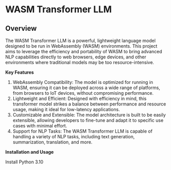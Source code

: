 # WASM Transformer LLM


## Overview
The WASM Transformer LLM is a powerful, lightweight language model designed to be run in WebAssembly (WASM) environments. This project aims to leverage the efficiency and portability of WASM to bring advanced NLP capabilities directly to web browsers, edge devices, and other environments where traditional models may be too resource-intensive.

**Key Features**
1. WebAssembly Compatibility: The model is optimized for running in WASM, ensuring it can be deployed across a wide range of platforms, from browsers to IoT devices, without compromising performance.
2. Lightweight and Efficient: Designed with efficiency in mind, this transformer model strikes a balance between performance and resource usage, making it ideal for low-latency applications.
3. Customizable and Extensible: The model architecture is built to be easily extensible, allowing developers to fine-tune and adapt it to specific use cases with minimal effort.
4. Support for NLP Tasks: The WASM Transformer LLM is capable of handling a variety of NLP tasks, including text generation, summarization, translation, and more.

**Installation and Usage**

Install Python 3.10 
